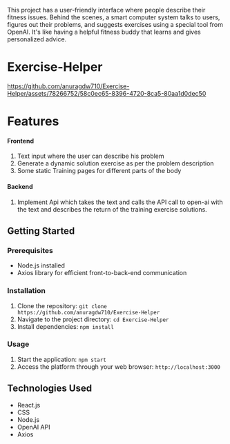 This project has a user-friendly interface where people describe their fitness issues. Behind the scenes, a smart computer system talks to users, figures out their problems, and suggests exercises using a special tool from OpenAI. It's like having a helpful fitness buddy that learns and gives personalized advice.

# Exercise-Helper


https://github.com/anuragdw710/Exercise-Helper/assets/78266752/58c0ec65-8396-4720-8ca5-80aa1d0dec50


# Features
#### Frontend
1. Text input where the user can describe his problem
2. Generate a dynamic solution exercise as per the problem description
3. Some static Training pages for different parts of the body
#### Backend
1. Implement Api which takes the text and
calls the API call to open-ai with the text and describes the return of the training exercise solutions.


## Getting Started

### Prerequisites

- Node.js installed
- Axios library for efficient front-to-back-end communication

### Installation

1. Clone the repository: `git clone https://github.com/anuragdw710/Exercise-Helper`
2. Navigate to the project directory: `cd Exercise-Helper`
3. Install dependencies: `npm install`

### Usage

1. Start the application: `npm start`
2. Access the platform through your web browser: `http://localhost:3000`

## Technologies Used

- React.js
- CSS
- Node.js
- OpenAI API
- Axios
